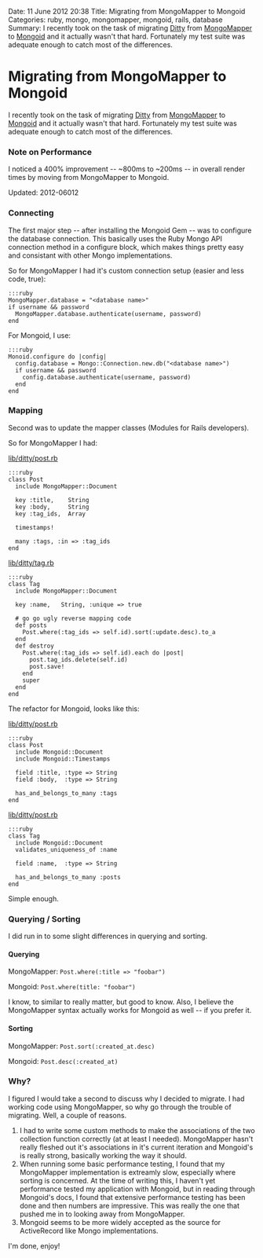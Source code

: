 Date: 11 June 2012 20:38
Title: Migrating from MongoMapper to Mongoid
Categories: ruby, mongo, mongomapper, mongoid, rails, database
Summary: I recently took on the task of migrating [Ditty](http://ditty.mervine.net/) from [MongoMapper](http://mongomapper.com/) to [Mongoid](http://mongoid.org/) and it actually wasn't that hard. Fortunately my test suite was adequate enough to catch most of the differences.

# Migrating from MongoMapper to Mongoid

I recently took on the task of migrating [Ditty](http://ditty.mervine.net/) from [MongoMapper](http://mongomapper.com/) to [Mongoid](http://mongoid.org/) and it actually wasn't that hard. Fortunately my test suite was adequate enough to catch most of the differences.

### Note on Performance

I noticed a 400% improvement -- ~800ms to ~200ms -- in overall render times by moving from MongoMapper to Mongoid.

Updated: 2012-06012

### Connecting

The first major step -- after installing the Mongoid Gem -- was to configure the database connection. This basically uses the Ruby Mongo API connection method in a configure block, which makes things pretty easy and consistant with other Mongo implementations.

So for MongoMapper I had it's custom connection setup (easier and less code, true):

    :::ruby
    MongoMapper.database = "<database name>"
    if username && password
      MongoMapper.database.authenticate(username, password)
    end

For Mongoid, I use:

    :::ruby
    Monoid.configure do |config|
      config.database = Mongo::Connection.new.db("<database name>")
      if username && password
        config.database.authenticate(username, password)
      end
    end


### Mapping

Second was to update the mapper classes (Modules for Rails developers).

So for MongoMapper I had:

[lib/ditty/post.rb](https://github.com/jmervine/ditty/blob/release_0_0_7/lib/ditty/post.rb)

    :::ruby
    class Post
      include MongoMapper::Document

      key :title,    String
      key :body,     String
      key :tag_ids,  Array

      timestamps!

      many :tags, :in => :tag_ids
    end

[lib/ditty/tag.rb](https://github.com/jmervine/ditty/blob/release_0_0_7/lib/ditty/tag.rb)

    :::ruby
    class Tag
      include MongoMapper::Document

      key :name,   String, :unique => true

      # go go ugly reverse mapping code
      def posts
        Post.where(:tag_ids => self.id).sort(:update.desc).to_a
      end
      def destroy
        Post.where(:tag_ids => self.id).each do |post|
          post.tag_ids.delete(self.id)
          post.save!
        end
        super
      end
    end

The refactor for Mongoid, looks like this:

[lib/ditty/post.rb](https://github.com/jmervine/ditty/blob/feature/refactor/lib/ditty/tag.rb)

    :::ruby
    class Post
      include Mongoid::Document
      include Mongoid::Timestamps

      field :title, :type => String
      field :body,  :type => String

      has_and_belongs_to_many :tags
    end

[lib/ditty/post.rb](https://github.com/jmervine/ditty/blob/feature/refactor/lib/ditty/post.rb)

    :::ruby
    class Tag
      include Mongoid::Document
      validates_uniqueness_of :name

      field :name,  :type => String

      has_and_belongs_to_many :posts
    end

Simple enough.


### Querying / Sorting

I did run in to some slight differences in querying and sorting.

#### Querying

MongoMapper: `Post.where(:title => "foobar")`

Mongoid: `Post.where(title: "foobar")`

I know, to similar to really matter, but good to know. Also, I believe the MongoMapper syntax actually works for Mongoid as well -- if you prefer it.

#### Sorting

MongoMapper: `Post.sort(:created_at.desc)`

Mongoid: `Post.desc(:created_at)`

### Why?

I figured I would take a second to discuss why I decided to migrate. I had working code using MongoMapper, so why go through the trouble of migrating. Well, a couple of reasons.

1. I had to write some custom methods to make the associations of the two collection function correctly (at at least I needed). MongoMapper hasn't really fleshed out it's associations in it's current iteration and Mongoid's is really strong, basically working the way it should.
1. When running some basic performance testing, I found that my MongoMapper implementation is extreamly slow, especially where sorting is concerned. At the time of writing this, I haven't yet performance tested my application with Mongoid, but in reading through Mongoid's docs, I found that extensive performance testing has been done and then numbers are impressive. This was really the one that pushed me in to looking away from MongoMapper.
1. Mongoid seems to be more widely accepted as the source for ActiveRecord like Mongo implementations.


I'm done, enjoy!
